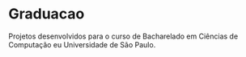 # Graduacao
Projetos desenvolvidos para o curso de Bacharelado em Ciências de Computação eu Universidade de São Paulo.
